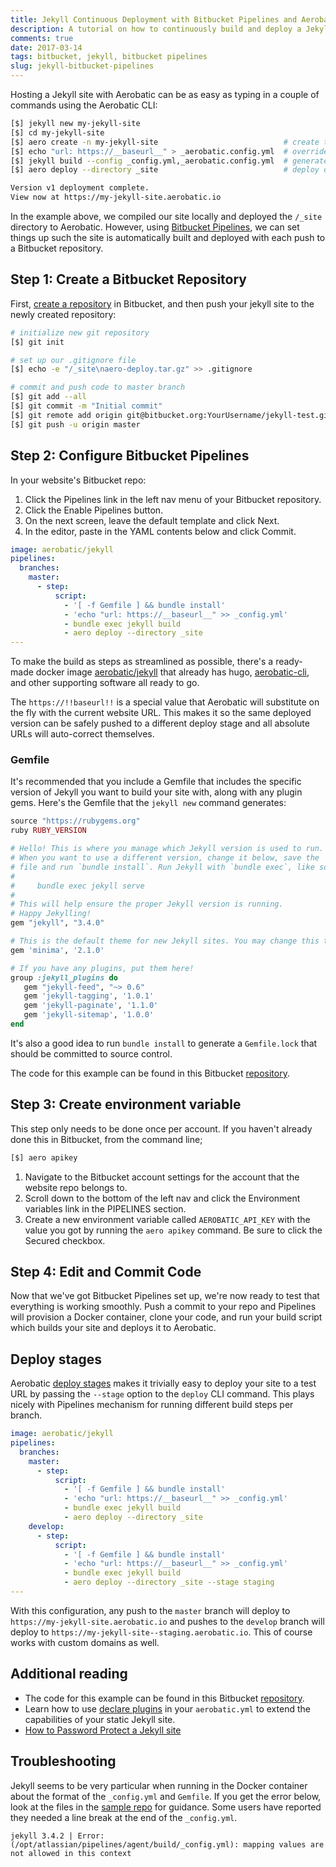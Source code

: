 ```yaml
---
title: Jekyll Continuous Deployment with Bitbucket Pipelines and Aerobatic
description: A tutorial on how to continuously build and deploy a Jekyll site with Bitbucket Pipelines.
comments: true
date: 2017-03-14
tags: bitbucket, jekyll, bitbucket pipelines
slug: jekyll-bitbucket-pipelines
---
```


Hosting a Jekyll site with Aerobatic can be as easy as typing in a couple of commands using the Aerobatic CLI:

~~~bash
[$] jekyll new my-jekyll-site
[$] cd my-jekyll-site
[$] aero create -n my-jekyll-site                            # create the Aerobatic site
[$] echo "url: https://__baseurl__" > _aerobatic.config.yml  # override site.url for Aerobatic
[$] jekyll build --config _config.yml,_aerobatic.config.yml  # generate the output
[$] aero deploy --directory _site                            # deploy output to Aerobatic

Version v1 deployment complete.
View now at https://my-jekyll-site.aerobatic.io
~~~

In the example above, we compiled our site locally and deployed the `/_site` directory to Aerobatic. However, using [Bitbucket Pipelines](https://bitbucket.org/product/features/pipelines), we can set things up such the site is automatically built and deployed with each push to a Bitbucket repository.

## Step 1: Create a Bitbucket Repository

First, [create a repository](https://confluence.atlassian.com/bitbucket/create-a-git-repository-759857290.html) in Bitbucket, and then push your jekyll site to the newly created repository:


~~~bash
# initialize new git repository
[$] git init

# set up our .gitignore file
[$] echo -e "/_site\naero-deploy.tar.gz" >> .gitignore

# commit and push code to master branch
[$] git add --all
[$] git commit -m "Initial commit"
[$] git remote add origin git@bitbucket.org:YourUsername/jekyll-test.git
[$] git push -u origin master
~~~

## Step 2: Configure Bitbucket Pipelines

In your website's Bitbucket repo:

1. Click the Pipelines link in the left nav menu of your Bitbucket repository.
2. Click the Enable Pipelines button.
3. On the next screen, leave the default template and click Next.
4. In the editor, paste in the YAML contents below and click Commit.

~~~yaml
image: aerobatic/jekyll
pipelines:
  branches:
    master:
      - step:
          script:
            - '[ -f Gemfile ] && bundle install'
            - 'echo "url: https://__baseurl__" >> _config.yml'
            - bundle exec jekyll build
            - aero deploy --directory _site
---
~~~

To make the build as steps as streamlined as possible, there's a ready-made docker image [aerobatic/jekyll](https://hub.docker.com/r/aerobatic/jekyll/) that already has hugo, [aerobatic-cli](/docs/cli/), and other supporting software all ready to go.

The `https://!!baseurl!!` is a special value that Aerobatic will substitute on the fly with the current website URL. This makes it so the same deployed version can be safely pushed to a different deploy stage and all absolute URLs will auto-correct themselves.

### Gemfile

It's recommended that you include a Gemfile that includes the specific version of Jekyll you want to build your site with, along with any plugin gems. Here's the Gemfile that the `jekyll new` command generates:

~~~ruby
source "https://rubygems.org"
ruby RUBY_VERSION

# Hello! This is where you manage which Jekyll version is used to run.
# When you want to use a different version, change it below, save the
# file and run `bundle install`. Run Jekyll with `bundle exec`, like so:
#
#     bundle exec jekyll serve
#
# This will help ensure the proper Jekyll version is running.
# Happy Jekylling!
gem "jekyll", "3.4.0"

# This is the default theme for new Jekyll sites. You may change this to anything you like.
gem 'minima', '2.1.0'

# If you have any plugins, put them here!
group :jekyll_plugins do
   gem "jekyll-feed", "~> 0.6"
   gem 'jekyll-tagging', '1.0.1'
   gem 'jekyll-paginate', '1.1.0'
   gem 'jekyll-sitemap', '1.0.0'
end
~~~

It's also a good idea to run `bundle install` to generate a `Gemfile.lock` that should be committed to source control.

The code for this example can be found in this Bitbucket [repository](https://bitbucket.org/dvonlehman/jekyll-config-test).

## Step 3: Create environment variable

This step only needs to be done once per account. If you haven't already done this in Bitbucket, from the command line;

~~~bash
[$] aero apikey
~~~

1. Navigate to the Bitbucket account settings for the account that the website repo belongs to.
2. Scroll down to the bottom of the left nav and click the Environment variables link in the PIPELINES section.
3. Create a new environment variable called `AEROBATIC_API_KEY` with the value you got by running the `aero apikey` command. Be sure to click the Secured checkbox.

## Step 4: Edit and Commit Code

Now that we've got Bitbucket Pipelines set up, we're now ready to test that everything is working smoothly. Push a commit to your repo and Pipelines will provision a Docker container, clone your code, and run your build script which builds your site and deploys it to Aerobatic.

## Deploy stages

Aerobatic [deploy stages](/docs/overview/#deploy-stages) makes it trivially easy to deploy your site to a test URL by passing the `--stage` option to the `deploy` CLI command. This plays nicely with Pipelines mechanism for running different build steps per branch.

~~~yaml
image: aerobatic/jekyll
pipelines:
  branches:
    master:
      - step:
          script:
            - '[ -f Gemfile ] && bundle install'
            - 'echo "url: https://__baseurl__" >> _config.yml'
            - bundle exec jekyll build
            - aero deploy --directory _site
    develop:
      - step:
          script:
            - '[ -f Gemfile ] && bundle install'
            - 'echo "url: https://__baseurl__" >> _config.yml'
            - bundle exec jekyll build
            - aero deploy --directory _site --stage staging
---
~~~

With this configuration, any push to the `master` branch will deploy to `https://my-jekyll-site.aerobatic.io` and pushes to the `develop` branch will deploy to `https://my-jekyll-site--staging.aerobatic.io`. This of course works with custom domains as well.

## Additional reading
* The code for this example can be found in this Bitbucket [repository](https://bitbucket.org/dvonlehman/jekyll-config-test).
* Learn how to use [declare plugins](/docs/plugins/) in your `aerobatic.yml` to extend the capabilities of your static Jekyll site.
* [How to Password Protect a Jekyll site](/blog/password-protect-a-jekyll-site/)

## Troubleshooting

Jekyll seems to be very particular when running in the Docker container about the format of the `_config.yml` and `Gemfile`. If you get the error below, look at the files in the [sample repo](https://bitbucket.org/dvonlehman/jekyll-config-test) for guidance. Some users have reported they needed a line break at the end of the `_config.yml`.

~~~text
jekyll 3.4.2 | Error:  (/opt/atlassian/pipelines/agent/build/_config.yml): mapping values are not allowed in this context
~~~
